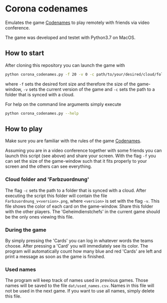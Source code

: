 # Corona codenames

Emulates the game [Codenames](https://de.wikipedia.org/wiki/Codenames) to play remotely with friends via video conference. 

The game was developed and testet with Python3.7 on MacOS. 

## How to start
After cloning this repository you can launch the game with

```bash
python corona_codenames.py -f 20 -v 0 -c path/to/your/desired/cloud/folder
```

where `-f` sets the desired font size and therefore the size of the game-window, `-v` sets the current version of the game and `-c` sets the path to a folder that is synced with a cloud. 

For help on the command line arguments simply execute

```bash
python corona_codenames.py --help
```

## How to play
Make sure you are familiar with the rules of the game [Codenames](https://de.wikipedia.org/wiki/Codenames). 

Assuming you are in a video conference together with some friends you can launch this script (see above) and share your screen. With the flag `-f` you can set the size of the game-window such that it fits properly to your screen and the others can see everything. 

### Cloud folder and 'Farbzuordnung'

The flag `-c` sets the path to a folder that is synced with a cloud. After executing the script this folder will contain the file `Farbzuordnung_v<version>.png`, where `<version>` is set with the flag `-v`. This file shows the color of each card on the game-window. Share this folder with the other players. The 'Geheimdienstchefs' in the current game should be the only ones viewing this file. 

### During the game

By simply pressing the 'Cards' you can log in whatever words the teams choose. After pressing a 'Card' you will immediately see its color. The program will automatically count how many blue and red 'Cards' are left and print a message as soon as the game is finished. 

### Used names
The program will keep track of names used in previous games. Those names will be saved to the file `dat/used_names.csv`. Names in this file will not be used in the next game. If you want to use all names, simply delete this file. 
